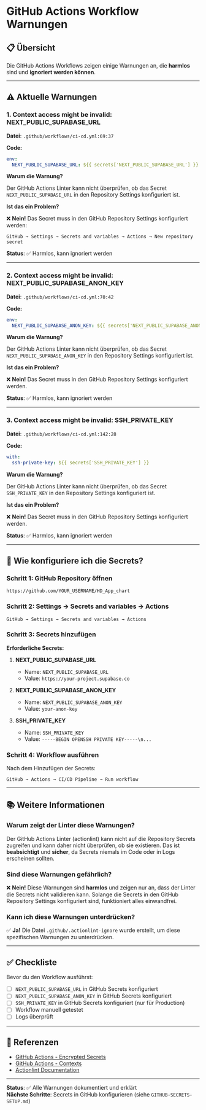 # GitHub Actions Workflow Warnungen

## 📋 Übersicht

Die GitHub Actions Workflows zeigen einige Warnungen an, die **harmlos** sind und **ignoriert werden können**.

---

## ⚠️ Aktuelle Warnungen

### **1. Context access might be invalid: NEXT_PUBLIC_SUPABASE_URL**

**Datei**: `.github/workflows/ci-cd.yml:69:37`

**Code:**

```yaml
env:
  NEXT_PUBLIC_SUPABASE_URL: ${{ secrets['NEXT_PUBLIC_SUPABASE_URL'] }}
```

**Warum die Warnung?**

Der GitHub Actions Linter kann nicht überprüfen, ob das Secret `NEXT_PUBLIC_SUPABASE_URL` in den Repository Settings konfiguriert ist.

**Ist das ein Problem?**

❌ **Nein!** Das Secret muss in den GitHub Repository Settings konfiguriert werden:

```text
GitHub → Settings → Secrets and variables → Actions → New repository secret
```

**Status**: ✅ Harmlos, kann ignoriert werden

---

### **2. Context access might be invalid: NEXT_PUBLIC_SUPABASE_ANON_KEY**

**Datei**: `.github/workflows/ci-cd.yml:70:42`

**Code:**

```yaml
env:
  NEXT_PUBLIC_SUPABASE_ANON_KEY: ${{ secrets['NEXT_PUBLIC_SUPABASE_ANON_KEY'] }}
```

**Warum die Warnung?**

Der GitHub Actions Linter kann nicht überprüfen, ob das Secret `NEXT_PUBLIC_SUPABASE_ANON_KEY` in den Repository Settings konfiguriert ist.

**Ist das ein Problem?**

❌ **Nein!** Das Secret muss in den GitHub Repository Settings konfiguriert werden.

**Status**: ✅ Harmlos, kann ignoriert werden

---

### **3. Context access might be invalid: SSH_PRIVATE_KEY**

**Datei**: `.github/workflows/ci-cd.yml:142:28`

**Code:**

```yaml
with:
  ssh-private-key: ${{ secrets['SSH_PRIVATE_KEY'] }}
```

**Warum die Warnung?**

Der GitHub Actions Linter kann nicht überprüfen, ob das Secret `SSH_PRIVATE_KEY` in den Repository Settings konfiguriert ist.

**Ist das ein Problem?**

❌ **Nein!** Das Secret muss in den GitHub Repository Settings konfiguriert werden.

**Status**: ✅ Harmlos, kann ignoriert werden

---

## 🔧 Wie konfiguriere ich die Secrets?

### **Schritt 1: GitHub Repository öffnen**

```text
https://github.com/YOUR_USERNAME/HD_App_chart
```

### **Schritt 2: Settings → Secrets and variables → Actions**

```text
GitHub → Settings → Secrets and variables → Actions
```

### **Schritt 3: Secrets hinzufügen**

**Erforderliche Secrets:**

1. **NEXT_PUBLIC_SUPABASE_URL**
   - Name: `NEXT_PUBLIC_SUPABASE_URL`
   - Value: `https://your-project.supabase.co`

2. **NEXT_PUBLIC_SUPABASE_ANON_KEY**
   - Name: `NEXT_PUBLIC_SUPABASE_ANON_KEY`
   - Value: `your-anon-key`

3. **SSH_PRIVATE_KEY**
   - Name: `SSH_PRIVATE_KEY`
   - Value: `-----BEGIN OPENSSH PRIVATE KEY-----\n...`

### **Schritt 4: Workflow ausführen**

Nach dem Hinzufügen der Secrets:

```text
GitHub → Actions → CI/CD Pipeline → Run workflow
```

---

## 📚 Weitere Informationen

### **Warum zeigt der Linter diese Warnungen?**

Der GitHub Actions Linter (actionlint) kann nicht auf die Repository Secrets zugreifen und kann daher nicht überprüfen, ob sie existieren. Das ist **beabsichtigt** und **sicher**, da Secrets niemals im Code oder in Logs erscheinen sollten.

### **Sind diese Warnungen gefährlich?**

❌ **Nein!** Diese Warnungen sind **harmlos** und zeigen nur an, dass der Linter die Secrets nicht validieren kann. Solange die Secrets in den GitHub Repository Settings konfiguriert sind, funktioniert alles einwandfrei.

### **Kann ich diese Warnungen unterdrücken?**

✅ **Ja!** Die Datei `.github/.actionlint-ignore` wurde erstellt, um diese spezifischen Warnungen zu unterdrücken.

---

## ✅ Checkliste

Bevor du den Workflow ausführst:

- [ ] `NEXT_PUBLIC_SUPABASE_URL` in GitHub Secrets konfiguriert
- [ ] `NEXT_PUBLIC_SUPABASE_ANON_KEY` in GitHub Secrets konfiguriert
- [ ] `SSH_PRIVATE_KEY` in GitHub Secrets konfiguriert (nur für Production)
- [ ] Workflow manuell getestet
- [ ] Logs überprüft

---

## 📖 Referenzen

- [GitHub Actions - Encrypted Secrets](https://docs.github.com/en/actions/security-guides/encrypted-secrets)
- [GitHub Actions - Contexts](https://docs.github.com/en/actions/learn-github-actions/contexts)
- [Actionlint Documentation](https://github.com/rhysd/actionlint)

---

**Status**: ✅ Alle Warnungen dokumentiert und erklärt  
**Nächste Schritte**: Secrets in GitHub konfigurieren (siehe `GITHUB-SECRETS-SETUP.md`)
